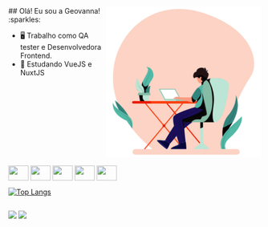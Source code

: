 <img align="right" height="300" width="310" src="/code_png.gif" />
## Olá! Eu sou a Geovanna! :sparkles: 

-  🖥️ Trabalho como QA tester e Desenvolvedora Frontend.
-  🌱 Estudando VueJS e NuxtJS

##
  
<div style="display: inline-block"><br>
  
  <img align="center" height="30" width="40" src="https://cdn.jsdelivr.net/gh/devicons/devicon/icons/html5/html5-plain-wordmark.svg" />
  <img align="center" height="30" width="40" src="https://cdn.jsdelivr.net/gh/devicons/devicon/icons/css3/css3-plain-wordmark.svg" />
  <img align="center" height="30" width="40" src="https://cdn.jsdelivr.net/gh/devicons/devicon/icons/javascript/javascript-original.svg" />
  <img align="center" height="30" width="40" src="https://cdn.jsdelivr.net/gh/devicons/devicon/icons/vuejs/vuejs-original-wordmark.svg" />
  <img align="center" height="30" width="40" src="https://cdn.jsdelivr.net/gh/devicons/devicon/icons/nuxtjs/nuxtjs-original.svg" />
  
</div><br>

[![Top Langs](https://github-readme-stats.vercel.app/api/top-langs/?username=geordtl&layout=compact&theme=dracula)](https://github.com/geordtl)

  ##
  
 <a href="mailto: geogeovannarn@gmail.com"><img src="https://img.shields.io/badge/Gmail-D14836?style=for-the-badge&logo=gmail&logoColor=white" target="_blank"/></a>
 <a href="https://www.linkedin.com/in/geovanna-rodrigues-384158219/"><img src="https://img.shields.io/badge/LinkedIn-0077B5?style=for-the-badge&logo=linkedin&logoColor=white"></a>
 
